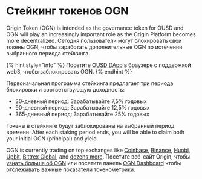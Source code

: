 # Стейкинг токенов OGN

Origin Token (OGN) is intended as the governance token for OUSD and OGN will play an increasingly important role as the Origin Platform becomes more decentralized. Сегодня пользователи могут блокировать свои токены OGN, чтобы заработать дополнительные OGN по истечении выбранного периода стейкинга.

{% hint style="info" %}
Посетите [OUSD DApp](https://www.ousd.com/stake) в браузере с поддержкой web3, чтобы заблокировать OGN.
{% endhint %}

Первоначальная программа стейкинга предлагает три периода блокировки и соответствующую доходность:

* 30-дневный период: Зарабатывайте 7,5% годовых
* 90-дневный период: Зарабатывайте 12,5% годовых
* 365-дневный период: Зарабатывайте 25% годовых

Токены в стейкинге будут заблокированы на выбранный период времени. After each staking period ends, you will be able to claim both your initial OGN (principal) and yield.

OGN is currently trading on top exchanges like [Coinbase](https://www.coinbase.com/price/origin-token), [Binance](https://www.binance.com/en/register?ref=NPPYAEAE), [Huobi](https://www.huobi.com/en-us/exchange/ogn_usdt/), [Upbit](https://upbit.com/exchange?code=CRIX.UPBIT.BTC-OGN), [Bittrex Global](https://global.bittrex.com/Market/Index?MarketName=BTC-OGN), and [dozens more](https://coinmarketcap.com/currencies/origin-protocol/markets/). Посетите веб-сайт Origin, чтобы [узнать больше об OGN](https://www.originprotocol.com/ogn-token) или посетите панель [OGN Dashboard](https://www.originprotocol.com/dashboard) чтобы отслеживать важные показатели токенометрики.

